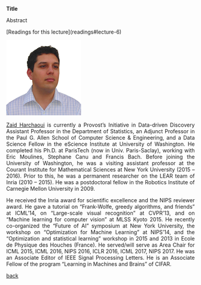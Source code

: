 <div class="abstract">   

<strong>Title</strong>
<p align="justify">Abstract</p>
</div>
[Readings for this lecture](readings#lecture-6)


![Zaid Harchaoui](/assets/img/zaid.png)  

<p align="justify"><a href="http://faculty.washington.edu/zaid/bio.html">Zaid Harchaoui</a> is currently a Provost’s Initiative in Data-driven Discovery Assistant Professor in the Department of Statistics, an Adjunct Professor in the Paul G. Allen School of Computer Science & Engineering, and a Data Science Fellow in the eScience Institute at University of Washington. He completed his Ph.D. at ParisTech (now in Univ. Paris-Saclay), working with Eric Moulines, Stephane Canu and Francis Bach. Before joining the University of Washington, he was a visiting assistant professor at the Courant Institute for Mathematical Sciences at New York University (2015 – 2016). Prior to this, he was a permanent researcher on the LEAR team of Inria (2010 – 2015). He was a postdoctoral fellow in the Robotics Institute of Carnegie Mellon University in 2009.</p>

<p align="justify">He received the Inria award for scientific excellence and the NIPS reviewer award. He gave a tutorial on “Frank-Wolfe, greedy algorithms, and friends” at ICML’14, on “Large-scale visual recognition” at CVPR’13, and on “Machine learning for computer vision” at MLSS Kyoto 2015. He recently co-organized the “Future of AI” symposium at New York University, the workshop on “Optimization for Machine Learning” at NIPS’14, and the “Optimization and statistical learning” workshop in 2015 and 2013 in Ecole de Physique des Houches (France). He served/will serve as Area Chair for ICML 2015, ICML 2016, NIPS 2016, ICLR 2016, ICML 2017, NIPS 2017. He was an Associate Editor of IEEE Signal Processing Letters. He is an Associate Fellow of the program “Learning in Machines and Brains” of CIFAR.</p>

[back](./)
